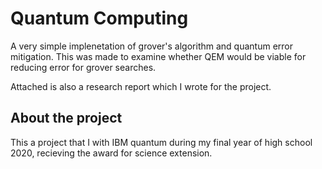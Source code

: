 # Quantum Computing
A very simple implenetation of grover's algorithm and quantum error mitigation. This was made to examine whether QEM would be viable for reducing error for grover searches.

Attached is also a research report which I wrote for the project.

## About the project
This a project that I with IBM quantum during my final year of high school 2020, recieving the award for science extension.

